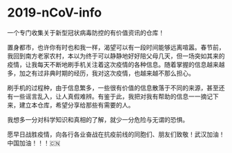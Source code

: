 # 2019-nCoV-info

一个专门收集关于新型冠状病毒防控的有价值资讯的仓库！

置身都市，也许你有时也和我一样，渴望可以有一段时间能够远离喧嚣。春节前，我回到南方老家农村，本以为终于可以静静地好好陪父母几天，但一场突如其来的疫情，让我每天不断地刷手机关注着这次疫情的各种信息。随着掌握的信息越来越多，加之有过非典时期的经历，我对这次疫情，也越来越不那么担心。

刷手机的过程种，由于信息繁多，一些很有价值的信息散落于不同的来源，甚至还有一些谣言乱入，让人真假难辨。有鉴于此，我把对我有帮助的信息一一摘记下来，建立本仓库，希望分享给那些有需要的人。

我想多一分对科学知识和真相的了解，就少一分危险与无谓的恐惧。

愿早日战胜疫情，向各行各业奋战在抗疫前线的同胞们、朋友们致敬！武汉加油！中国加油！！！🇨🇳

